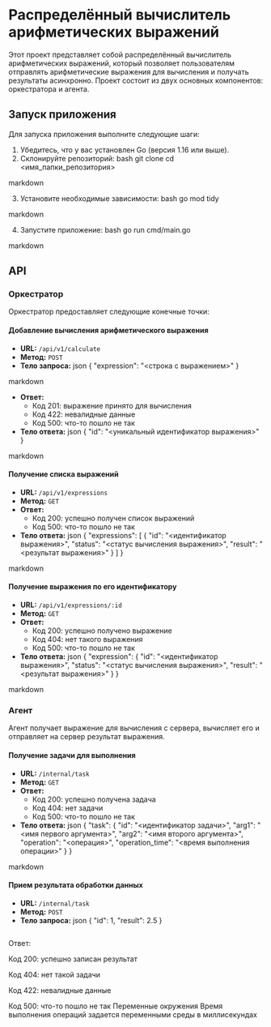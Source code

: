 # Распределённый вычислитель арифметических выражений

Этот проект представляет собой распределённый вычислитель арифметических выражений, который позволяет пользователям отправлять арифметические выражения для вычисления и получать результаты асинхронно. Проект состоит из двух основных компонентов: оркестратора и агента.


## Запуск приложения

Для запуска приложения выполните следующие шаги:

1. Убедитесь, что у вас установлен Go (версия 1.16 или выше).
2. Склонируйте репозиторий:
bash
   git clone 
   cd <имя_папки_репозитория>
   
markdown

3. Установите необходимые зависимости:
bash
   go mod tidy
   
markdown

4. Запустите приложение:
bash
   go run cmd/main.go
   
markdown

## API

### Оркестратор

Оркестратор предоставляет следующие конечные точки:

#### Добавление вычисления арифметического выражения

- **URL:** `/api/v1/calculate`
- **Метод:** `POST`
- **Тело запроса:**
json
  {
      "expression": "<строка с выражением>"
  }
  
markdown

- **Ответ:**
  - Код 201: выражение принято для вычисления
  - Код 422: невалидные данные
  - Код 500: что-то пошло не так
- **Тело ответа:**
json
  {
      "id": "<уникальный идентификатор выражения>"
  }
  
markdown

#### Получение списка выражений

- **URL:** `/api/v1/expressions`
- **Метод:** `GET`
- **Ответ:**
  - Код 200: успешно получен список выражений
  - Код 500: что-то пошло не так
- **Тело ответа:**
json
  {
      "expressions": [
          {
              "id": "<идентификатор выражения>",
              "status": "<статус вычисления выражения>",
              "result": "<результат выражения>"
          }
      ]
  }
  
markdown

#### Получение выражения по его идентификатору

- **URL:** `/api/v1/expressions/:id`
- **Метод:** `GET`
- **Ответ:**
  - Код 200: успешно получено выражение
  - Код 404: нет такого выражения
  - Код 500: что-то пошло не так
- **Тело ответа:**
json
  {
      "expression": {
          "id": "<идентификатор выражения>",
          "status": "<статус вычисления выражения>",
          "result": "<результат выражения>"
      }
  }
  
markdown

### Агент

Агент получает выражение для вычисления с сервера, вычисляет его и отправляет на сервер результат выражения.

#### Получение задачи для выполнения

- **URL:** `/internal/task`
- **Метод:** `GET`
- **Ответ:**
  - Код 200: успешно получена задача
  - Код 404: нет задачи
  - Код 500: что-то пошло не так
- **Тело ответа:**
json
  {
      "task": {
          "id": "<идентификатор задачи>",
          "arg1": "<имя первого аргумента>",
          "arg2": "<имя второго аргумента>",
          "operation": "<операция>",
          "operation_time": "<время выполнения операции>"
      }
  }
  
markdown

#### Прием результата обработки данных

- **URL:** `/internal/task`
- **Метод:** `POST`
- **Тело запроса:**
json
  {
      "id": 1,
      "result": 2.5
  }
  ```
Ответ:

Код 200: успешно записан результат

Код 404: нет такой задачи

Код 422: невалидные данные

Код 500: что-то пошло не так
Переменные окружения
Время выполнения операций задается переменными среды в миллисекундах